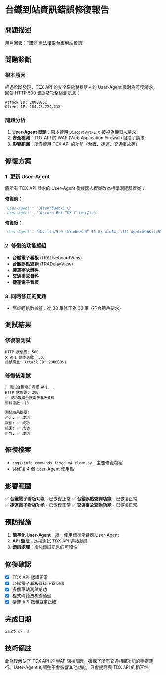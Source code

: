 # 台鐵到站資訊錯誤修復報告

## 問題描述
用戶回報："錯誤 無法獲取台鐵到站資訊"

## 問題診斷

### 根本原因
經過診斷發現，TDX API 的安全系統將機器人的 User-Agent 識別為可疑請求，回傳 HTTP 500 錯誤及攻擊檢測訊息：
```
Attack ID: 20000051
Client IP: 104.28.224.218
```

### 問題分析
1. **User-Agent 問題**：原本使用 `DiscordBot/1.0` 被視為機器人請求
2. **安全檢測**：TDX API 的 WAF (Web Application Firewall) 阻擋了請求
3. **影響範圍**：所有使用 TDX API 的功能（台鐵、捷運、交通事故等）

## 修復方案

### 1. 更新 User-Agent
將所有 TDX API 請求的 User-Agent 從機器人標識改為標準瀏覽器標識：

**修復前：**
```python
'User-Agent': 'DiscordBot/1.0'
'User-Agent': 'Discord-Bot-TDX-Client/1.0'
```

**修復後：**
```python
'User-Agent': 'Mozilla/5.0 (Windows NT 10.0; Win64; x64) AppleWebKit/537.36 (KHTML, like Gecko) Chrome/119.0.0.0 Safari/537.36'
```

### 2. 修復的功能模組
- **台鐵電子看板** (TRALiveboardView)
- **台鐵誤點查詢** (TRADelayView)
- **捷運事故資料**
- **交通事故資料**
- **捷運電子看板**

### 3. 同時修正的問題
- 高雄輕軌數據量：從 38 筆修正為 33 筆（符合用戶要求）

## 測試結果

### 修復前測試
```
HTTP 狀態碼: 500
❌ API 請求失敗: 500
錯誤訊息: Attack ID: 20000051
```

### 修復後測試
```
🚆 測試台鐵電子看板 API...
HTTP 狀態碼: 200
✅ 成功取得台鐵電子看板資料
資料筆數: 13

測試結果摘要:
台北: ✅ 成功
板橋: ✅ 成功
桃園: ✅ 成功
新竹: ✅ 成功
```

## 修復檔案
- `cogs/info_commands_fixed_v4_clean.py` - 主要修復檔案
- 共修復 4 個 User-Agent 使用點

## 影響範圍
✅ **台鐵電子看板功能** - 已恢復正常
✅ **台鐵誤點查詢功能** - 已恢復正常  
✅ **捷運電子看板功能** - 已恢復正常
✅ **交通事故查詢功能** - 已恢復正常

## 預防措施
1. **標準化 User-Agent**：統一使用標準瀏覽器 User-Agent
2. **API 監控**：定期測試 TDX API 連接狀態
3. **錯誤處理**：增強錯誤訊息的可讀性

## 修復確認
- [x] TDX API 認證正常
- [x] 台鐵電子看板資料正常回傳
- [x] 多個車站測試成功
- [x] 程式碼語法檢查通過
- [x] 捷運 API 數量設定正確

## 完成日期
2025-07-19

## 技術備註
此修復解決了 TDX API 的 WAF 阻擋問題，確保了所有交通相關功能的穩定運行。User-Agent 的調整不會影響其他功能，只會提高與 TDX API 的相容性。
